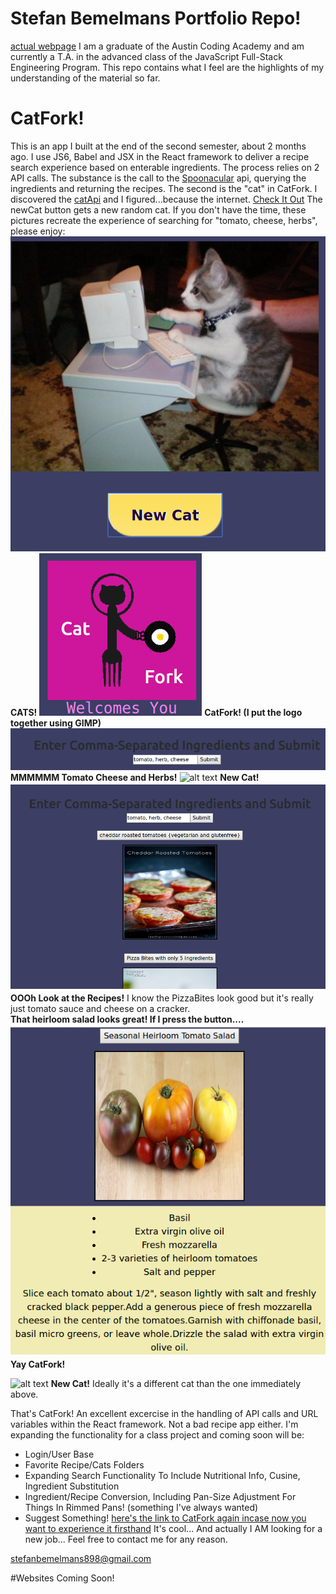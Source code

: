 # Stefan Bemelmans Portfolio Repo!
[actual webpage](https://stefanbemelmans.github.io/public/index.html)
I am a graduate of the Austin Coding Academy and am currently a T.A. in the advanced class of the JavaScript Full-Stack Engineering Program. This repo contains what I feel are the highlights of my understanding of the material so far. 

# CatFork!
This is an app I built at the end of the second semester, about 2 months ago. I use JS6, Babel and JSX in the React framework to deliver a recipe search experience based on enterable ingredients. The process relies on 2 API calls. The substance is the call to the [Spoonacular](https://spoonacular.com) api, querying the ingredients and returning the recipes. The second is the "cat" in CatFork. I discovered the [catApi](https://www.thecatapi.com) and I figured...because the internet. [Check It Out](https://stefanbemelmans.github.io/CatFork/index.html)
The newCat button gets a new random cat. 
If you don't have the time, these pictures recreate the experience of searching for "tomato, cheese, herbs", please enjoy:
 ![alt text](./src/images/CatForkCat1Small.png) __CATS!__
 ![alt text](./src/images/CatForkTitleSmall.png) __CatFork! (I put the logo together using GIMP)__
 ![alt text](./src/images/CatForkRecipeSearchSmall.png) __MMMMMM Tomato Cheese and Herbs!__
![alt text](http://thecatapi.com/api/images/get?format=src&size=medium) __New Cat!__
![alt text](./src/images/CatForkRecipes.png) 
 __OOOh Look at the Recipes!__ I know the PizzaBites look good but it's really just tomato sauce and cheese on a cracker.  
 __That heirloom salad looks great! If I press the button....__
 ![alt text](./src/images/CatForkRecipeSmall.png)
__Yay CatFork!__
 
![alt text](http://thecatapi.com/api/images/get?format=src&size=medium) __New Cat!__ Ideally it's a different cat than the one immediately above.

That's CatFork! An excellent excercise in the handling of API calls and URL variables within the React framework.
Not a bad recipe app either. I'm expanding the functionality for a class project and coming soon will be:
* Login/User Base 
* Favorite Recipe/Cats Folders
* Expanding Search Functionality To Include Nutritional Info, Cusine, Ingredient Substitution
* Ingredient/Recipe Conversion, Including Pan-Size Adjustment For Things In Rimmed Pans! (something I've always wanted)
* Suggest Something!
[here's the link to CatFork again incase now you want to experience it firsthand](https://stefanbemelmans.github.io/CatFork/index.html)
It's cool...
And actually I AM looking for a new job...
Feel free to contact me for any reason.

stefanbemelmans898@gmail.com

#Websites
Coming Soon!
